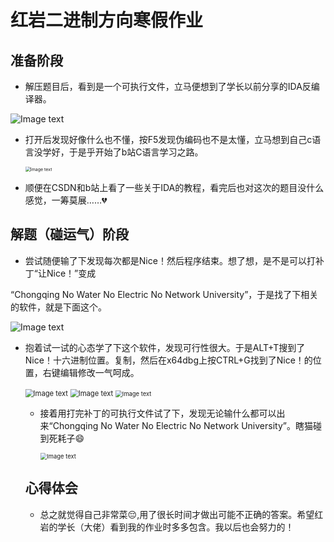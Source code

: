 # 红岩二进制方向寒假作业



## 准备阶段

* 解压题目后，看到是一个可执行文件，立马便想到了学长以前分享的IDA反编译器。

![Image text](https://raw.githubusercontent.com/Aotue/syqc/main/QQ%E6%88%AA%E5%9B%BE20210227152933.png?token=ARORX34XSWV2P5EZZ47SXKDAIMZUA)

* 打开后发现好像什么也不懂，按F5发现伪编码也不是太懂，立马想到自己c语言没学好，于是乎开始了b站C语言学习之路。

  <img src="https://raw.githubusercontent.com/Aotue/syqc/main/QQ%E6%88%AA%E5%9B%BE20210227153657.png?token=ARORX3Z2O77RS3L2YQ5IS3LAIM2O6" alt="Image text" style="zoom: 50%;" />

* 顺便在CSDN和b站上看了一些关于IDA的教程，看完后也对这次的题目没什么感觉，一筹莫展……:broken_heart:

## 解题（碰运气）阶段

* 尝试随便输了下发现每次都是Nice！然后程序结束。想了想，是不是可以打补丁“让Nice！”变成

“Chongqing No Water No Electric No Network University”，于是找了下相关的软件，就是下面这个。

![Image text](https://raw.githubusercontent.com/Aotue/syqc/main/QQ%E6%88%AA%E5%9B%BE20210227153834.png?token=ARORX32T2JQCC5CPVZFF7CLAIM3FW)

* 抱着试一试的心态学了下这个软件，发现可行性很大。于是ALT+T搜到了Nice！十六进制位置。复制，然后在x64dbg上按CTRL+G找到了Nice！的位置，右键编辑修改一气呵成。

  <img src="https://raw.githubusercontent.com/Aotue/syqc/main/QQ%E6%88%AA%E5%9B%BE20210227154002.png?token=ARORX3YYULVM2GBFBWO6YS3AIM3VO" alt="Image text" style="zoom:80%;" />

  <img src="https://raw.githubusercontent.com/Aotue/syqc/main/QQ%E6%88%AA%E5%9B%BE20210227154113.png?token=ARORX3766DFUCHR2BFCYLC3AIM33A" alt="Image text" style="zoom:80%;" />

  <img src="https://raw.githubusercontent.com/Aotue/syqc/main/QQ%E6%88%AA%E5%9B%BE20210227154242.png?token=ARORX36DD4IOKPM4MNBRJDDAIM36K" alt="Image text" style="zoom:67%;" />

  

  + 接着用打完补丁的可执行文件试了下，发现无论输什么都可以出来“Chongqing No Water No Electric No Network University”。瞎猫碰到死耗子:smile:

    <img src="https://raw.githubusercontent.com/Aotue/syqc/main/QQ%E6%88%AA%E5%9B%BE20210227154318.png?token=ARORX32XGFABEF6SOVDSNRTAIM5KS" alt="Image text" style="zoom:67%;" />

  ## 心得体会

  

  + 总之就觉得自己非常菜:pensive:,用了很长时间才做出可能不正确的答案。希望红岩的学长（大佬）看到我的作业时多多包含。我以后也会努力的！